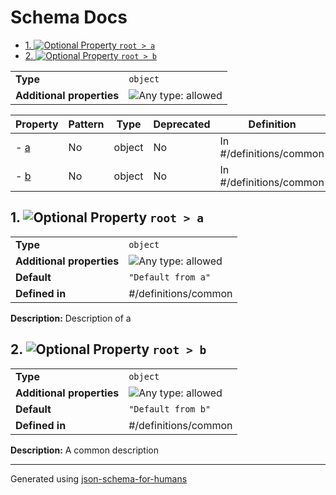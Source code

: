 # Schema Docs

- [1. ![Optional](https://img.shields.io/badge/Optional-yellow) Property `root > a`](#a)
- [2. ![Optional](https://img.shields.io/badge/Optional-yellow) Property `root > b`](#b)

|                           |                                                                             |
| ------------------------- | --------------------------------------------------------------------------- |
| **Type**                  | `object`                                                                    |
| **Additional properties** | ![Any type: allowed](https://img.shields.io/badge/Any%20type-allowed-green) |

| Property   | Pattern | Type   | Deprecated | Definition              | Title/Description    |
| ---------- | ------- | ------ | ---------- | ----------------------- | -------------------- |
| - [a](#a ) | No      | object | No         | In #/definitions/common | Description of a     |
| - [b](#b ) | No      | object | No         | In #/definitions/common | A common description |

## <a name="a"></a>1. ![Optional](https://img.shields.io/badge/Optional-yellow) Property `root > a`

|                           |                                                                             |
| ------------------------- | --------------------------------------------------------------------------- |
| **Type**                  | `object`                                                                    |
| **Additional properties** | ![Any type: allowed](https://img.shields.io/badge/Any%20type-allowed-green) |
| **Default**               | `"Default from a"`                                                          |
| **Defined in**            | #/definitions/common                                                        |

**Description:** Description of a

## <a name="b"></a>2. ![Optional](https://img.shields.io/badge/Optional-yellow) Property `root > b`

|                           |                                                                             |
| ------------------------- | --------------------------------------------------------------------------- |
| **Type**                  | `object`                                                                    |
| **Additional properties** | ![Any type: allowed](https://img.shields.io/badge/Any%20type-allowed-green) |
| **Default**               | `"Default from b"`                                                          |
| **Defined in**            | #/definitions/common                                                        |

**Description:** A common description

----------------------------------------------------------------------------------------------------------------------------
Generated using [json-schema-for-humans](https://github.com/coveooss/json-schema-for-humans)
